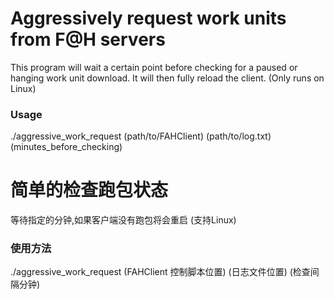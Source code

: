# Aggressively request work units from F@H servers
This program will wait a certain point before checking for a paused or hanging work unit download. It will then fully reload the client. (Only runs on Linux)
### Usage
./aggressive_work_request (path/to/FAHClient) (path/to/log.txt) (minutes_before_checking)

# 简单的检查跑包状态
等待指定的分钟,如果客户端没有跑包将会重启 (支持Linux)
### 使用方法
./aggressive_work_request (FAHClient 控制脚本位置) (日志文件位置) (检查间隔分钟)
